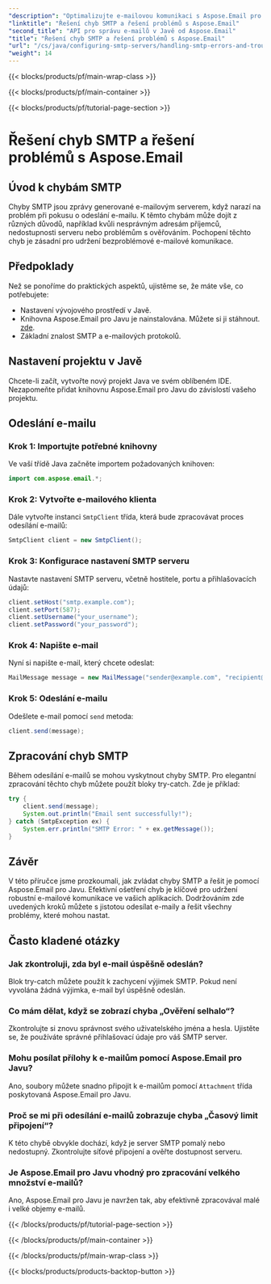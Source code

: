 ```yaml
---
"description": "Optimalizujte e-mailovou komunikaci s Aspose.Email pro Javu. Naučte se, jak zvládat chyby SMTP a efektivně je řešit."
"linktitle": "Řešení chyb SMTP a řešení problémů s Aspose.Email"
"second_title": "API pro správu e-mailů v Javě od Aspose.Email"
"title": "Řešení chyb SMTP a řešení problémů s Aspose.Email"
"url": "/cs/java/configuring-smtp-servers/handling-smtp-errors-and-troubleshooting/"
"weight": 14
---
```


{{< blocks/products/pf/main-wrap-class >}}

{{< blocks/products/pf/main-container >}}

{{< blocks/products/pf/tutorial-page-section >}}

# Řešení chyb SMTP a řešení problémů s Aspose.Email


## Úvod k chybám SMTP

Chyby SMTP jsou zprávy generované e-mailovým serverem, když narazí na problém při pokusu o odeslání e-mailu. K těmto chybám může dojít z různých důvodů, například kvůli nesprávným adresám příjemců, nedostupnosti serveru nebo problémům s ověřováním. Pochopení těchto chyb je zásadní pro udržení bezproblémové e-mailové komunikace.

## Předpoklady

Než se ponoříme do praktických aspektů, ujistěme se, že máte vše, co potřebujete:

- Nastavení vývojového prostředí v Javě.
- Knihovna Aspose.Email pro Javu je nainstalována. Můžete si ji stáhnout. [zde](https://releases.aspose.com/email/java/).
- Základní znalost SMTP a e-mailových protokolů.

## Nastavení projektu v Javě

Chcete-li začít, vytvořte nový projekt Java ve svém oblíbeném IDE. Nezapomeňte přidat knihovnu Aspose.Email pro Javu do závislostí vašeho projektu.

## Odeslání e-mailu

### Krok 1: Importujte potřebné knihovny

Ve vaší třídě Java začněte importem požadovaných knihoven:

```java
import com.aspose.email.*;
```

### Krok 2: Vytvořte e-mailového klienta

Dále vytvořte instanci `SmtpClient` třída, která bude zpracovávat proces odesílání e-mailů:

```java
SmtpClient client = new SmtpClient();
```

### Krok 3: Konfigurace nastavení SMTP serveru

Nastavte nastavení SMTP serveru, včetně hostitele, portu a přihlašovacích údajů:

```java
client.setHost("smtp.example.com");
client.setPort(587);
client.setUsername("your_username");
client.setPassword("your_password");
```

### Krok 4: Napište e-mail

Nyní si napište e-mail, který chcete odeslat:

```java
MailMessage message = new MailMessage("sender@example.com", "recipient@example.com", "Subject", "Body of the email.");
```

### Krok 5: Odeslání e-mailu

Odešlete e-mail pomocí `send` metoda:

```java
client.send(message);
```

## Zpracování chyb SMTP

Během odesílání e-mailů se mohou vyskytnout chyby SMTP. Pro elegantní zpracování těchto chyb můžete použít bloky try-catch. Zde je příklad:

```java
try {
    client.send(message);
    System.out.println("Email sent successfully!");
} catch (SmtpException ex) {
    System.err.println("SMTP Error: " + ex.getMessage());
}
```

## Závěr

V této příručce jsme prozkoumali, jak zvládat chyby SMTP a řešit je pomocí Aspose.Email pro Javu. Efektivní ošetření chyb je klíčové pro udržení robustní e-mailové komunikace ve vašich aplikacích. Dodržováním zde uvedených kroků můžete s jistotou odesílat e-maily a řešit všechny problémy, které mohou nastat.

## Často kladené otázky

### Jak zkontroluji, zda byl e-mail úspěšně odeslán?

Blok try-catch můžete použít k zachycení výjimek SMTP. Pokud není vyvolána žádná výjimka, e-mail byl úspěšně odeslán.

### Co mám dělat, když se zobrazí chyba „Ověření selhalo“?

Zkontrolujte si znovu správnost svého uživatelského jména a hesla. Ujistěte se, že používáte správné přihlašovací údaje pro váš SMTP server.

### Mohu posílat přílohy k e-mailům pomocí Aspose.Email pro Javu?

Ano, soubory můžete snadno připojit k e-mailům pomocí `Attachment` třída poskytovaná Aspose.Email pro Javu.

### Proč se mi při odesílání e-mailů zobrazuje chyba „Časový limit připojení“?

K této chybě obvykle dochází, když je server SMTP pomalý nebo nedostupný. Zkontrolujte síťové připojení a ověřte dostupnost serveru.

### Je Aspose.Email pro Javu vhodný pro zpracování velkého množství e-mailů?

Ano, Aspose.Email pro Javu je navržen tak, aby efektivně zpracovával malé i velké objemy e-mailů.

{{< /blocks/products/pf/tutorial-page-section >}}

{{< /blocks/products/pf/main-container >}}

{{< /blocks/products/pf/main-wrap-class >}}

{{< blocks/products/products-backtop-button >}}